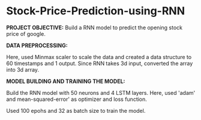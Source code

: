 # Stock-Price-Prediction-using-RNN

**PROJECT OBJECTIVE:** Build a RNN model to predict the opening stock price of google.

**DATA PREPROCESSING:**

Here, used Minmax scaler to scale the data and created a data structure to 60 timestamps and 1 output. Since RNN takes 3d input, converted the array into 3d array.

**MODEL BUILDING AND TRAINING THE MODEL:**

  Build the RNN model with 50 neurons and 4 LSTM layers. Here, used 'adam' and mean-squared-error' as optimizer and loss function.

  Used 100 epohs and 32 as batch size to train the model.
